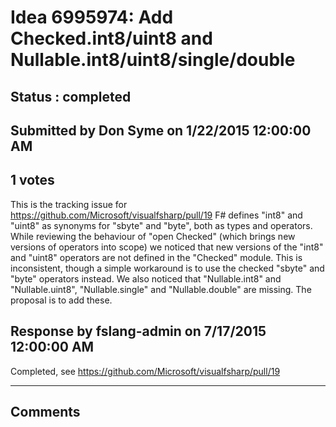 # Idea 6995974: Add Checked.int8/uint8 and Nullable.int8/uint8/single/double #

## Status : completed

## Submitted by Don Syme on 1/22/2015 12:00:00 AM

## 1 votes

This is the tracking issue for https://github.com/Microsoft/visualfsharp/pull/19
F# defines "int8" and "uint8" as synonyms for "sbyte" and "byte", both as types and operators. While reviewing the behaviour of "open Checked" (which brings new versions of operators into scope) we noticed that new versions of the "int8" and "uint8" operators are not defined in the "Checked" module. This is inconsistent, though a simple workaround is to use the checked "sbyte" and "byte" operators instead.
We also noticed that "Nullable.int8" and "Nullable.uint8", "Nullable.single" and "Nullable.double" are missing.
The proposal is to add these.



## Response by fslang-admin on 7/17/2015 12:00:00 AM

Completed, see https://github.com/Microsoft/visualfsharp/pull/19

------------------------
## Comments

